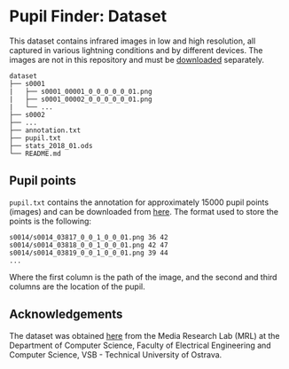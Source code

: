 # Pupil Finder: Dataset

This dataset contains infrared images in low and high resolution, all captured in various lightning conditions and by
 different devices. The images are not in this repository and must be [downloaded](http://mrl.cs.vsb.cz/eyedataset)
 separately.
 
```
dataset
├── s0001
|   ├── s0001_00001_0_0_0_0_0_01.png
|   ├── s0001_00002_0_0_0_0_0_01.png
|   └── ...
├── s0002
├── ...
├── annotation.txt
├── pupil.txt
├── stats_2018_01.ods
└── README.md
```

## Pupil points

`pupil.txt` contains the annotation for approximately 15000 pupil points (images) and can be downloaded from [here](http://mrl.cs.vsb.cz/data/eyedataset/pupil.txt).
The format used to store the points is the following:

```
s0014/s0014_03817_0_0_1_0_0_01.png 36 42
s0014/s0014_03818_0_0_1_0_0_01.png 42 47
s0014/s0014_03819_0_0_1_0_0_01.png 39 44
...
```

Where the first column is the path of the image, and the second and third columns are the location of the pupil.

## Acknowledgements

The dataset was obtained [here](http://mrl.cs.vsb.cz/eyedataset) from the Media Research Lab (MRL) at the
 Department of Computer Science, Faculty of Electrical Engineering and Computer Science, VSB - Technical University
 of Ostrava.